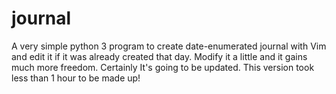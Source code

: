 # journal
A very simple python 3 program to create date-enumerated journal with Vim and edit it if it was already created that day. Modify it a little and it gains much more freedom. Certainly It's going to be updated. This version took less than 1 hour to be made up!

